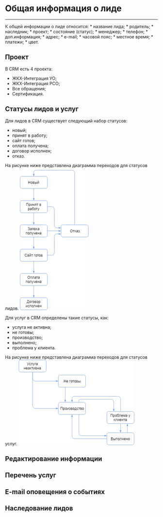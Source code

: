 # Общая информация о лиде
<hr>
К общей информации о лиде относится:
* название лида;
* родитель;
* наследник;
* проект;
* состояние (статус);
* менеджер;
* телефон;
* доп.информация;
* адрес;
* e-mail;
* часовой пояс;
* местное время;
* платежи;
* цвет.

## Проект
В CRM есть 4 проекта:
* ЖКХ-Интеграция УО;
* ЖКХ-Интеграция РСО;
* Все обращения;
* Сертификация.



## Статусы лидов и услуг
Для лидов в CRM существует следующий набор статусов:
* новый;
* принят в работу;
* сайт готов;
* оплата получена;
* договор исполнен;
* отказ.

На рисунке ниже представлена диаграмма переходов для статусов лидов.
![](/assets/crm-leads-stats.png)

Для услуг в CRM определены такие статусы, как:
* услуга не активна;
* не готовы;
* производство;
* выполнено;
* проблема у клиента.

На рисунке ниже представлена диаграмма переходов для статусов услуг.
![](/assets/crm-serv-stats.png)

## Редактирование информации

## Перечень услуг

## E-mail оповещения о событиях

## Наследование лидов




